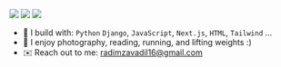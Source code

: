 [<img src="https://img.shields.io/badge/github-%2312100E.svg?&style=for-the-badge&logo=github&logoColor=white&color=black" />](https://github.com/Radim-Zavadil)
[<img src="https://img.shields.io/badge/instagram-%2312100E.svg?&style=for-the-badge&logo=instagram&color=5C7891" />](https://instagram.com/radim_zavadil_) 
[<img src="https://img.shields.io/badge/youtube-%230077B5.svg?&style=for-the-badge&logo=youtube&logoColor=white&color=FFFFFF" />](https://www.youtube.com/@radimzavadil7354)

- 🪻 I build with: `Python` `Django`, `JavaScript`, `Next.js`, `HTML`, `Tailwind` ...
- 🌲 I enjoy photography, reading, running, and lifting weights :)
- ✉️ Reach out to me: radimzavadil16@gmail.com
